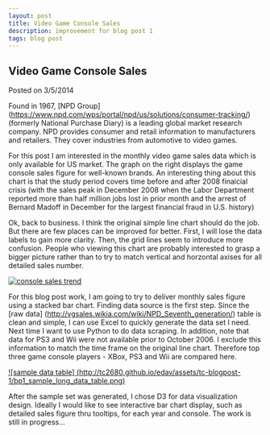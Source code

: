 ```yaml
---
layout: post
title: Video Game Console Sales
description: improvement for blog post 1
tags: blog post
---
```


## Video Game Console Sales
Posted on 3/5/2014

Found in 1967, [NPD Group] (https://www.npd.com/wps/portal/npd/us/solutions/consumer-tracking/) (formerly National Purchase Diary) is a leading global market research company. NPD provides consumer and retail information to manufacturers and retailers. They cover industries from automotive to video games.

For this post I am interested in the monthly video game sales data which is only available for US market. The graph on the right displays the game console sales figure for well-known brands. An interesting thing about this chart is that the study period covers time before and after 2008 finaicial crisis (with the sales peak in December 2008 when the Labor Department reported more than half million jobs lost in prior month and the arrest of Bernard Madoff in December for the largest financial fraud in U.S. history)

Ok, back to business. I think the original simple line chart should do the job. But there are few places can be improved for better. First, I will lose the data labels to gain more clarity. Then, the grid lines seem to introduce more confusion. People who viewing this chart are probably interested to grasp a bigger picture rather than to try to match vertical and horzontal axises for all detailed sales number.

[![console sales trend](http://tc2680.github.io/edav/assets/tc-blogpost-1/bp1_npd_09_2007_to_01_2009_console_sales_trend.png)](http://tc2680.github.io/edav/assets/tc-blogpost-1/bp1_npd_09_2007_to_01_2009_console_sales_trend.png)

For this blog post work, I am going to try to deliver monthly sales figure using a stacked bar chart. Finding data source is the first step. Since the [raw data] (http://vgsales.wikia.com/wiki/NPD_Seventh_generation/) table is clean and simple, I can use Excel to quickly generate the data set I need. Next time I want to use Python to do data scraping. In addition, note that data for PS3 and Wii were not available prior to October 2006. I exclude this information to match the time frame on the original line chart. Therefore top three game console players - XBox, PS3 and Wii are compared here.

[![sample data table] (http://tc2680.github.io/edav/assets/tc-blogpost-1/bp1_sample_long_data_table.png)](http://tc2680.github.io/edav/assets/tc-blogpost-1/bp1_sample_long_data_table.png)

After the sample set was generated, I chose D3 for data visualization design. Ideally I would like to see interactive bar chart display, such as detailed sales figure thru tooltips, for each year and console. The work is still in progress...

<script type="text/javascript" src="http://mbostock.github.com/d3/d3.js"></script>

<div id="viz"></div>

<script type="text/javascript">
        var w = 800,
        h = 400,
        p = [20, 60, 50, 20], // vspace-top, hspace-right , vspace-bottom, hspace-left
        x = d3.scale.ordinal().rangeRoundBands([0, w - p[1] - p[3]]),
        y = d3.scale.linear().range([0, h - p[0] - p[2]]),
        z = d3.scale.ordinal().range(["#FF5757", "#64E986", "#57FEFF"]), // similar to (red ,green, aqua) for (ps3, xbox, wii)
        parse = d3.time.format("%m/%Y").parse,
        xlabel_format = d3.time.format("%b");

        var barPadding = 2;

        var svg = d3.select("#viz").append("svg:svg")
            .attr("width", w)
            .attr("height", h)
            .append("svg:g")
            .attr("transform", "translate(" + p[3] + "," + (h - p[2]) + ")");

        d3.csv("http://tc2680.github.io/edav/assets/tc-blogpost-1/bp1_us_console_sales_train.csv", function(consoleSale) {
            // Transpose the data into layers by cause.
        var causes = d3.layout.stack()(["ps3", "xbox", "wii"].map(function(cause) {
                return consoleSale.map(function(d) {
                    return { x: parse(d.date), y: +d[cause] };
                });
            }));

        // Compute the x-domain (by date) and y-domain (by top).
        x.domain(causes[0].map(function(d) { return d.x; }));
        y.domain([0, d3.max(causes[causes.length - 1], function(d) { return d.y0 + d.y; })]);

        // Add a group for each cause.
        var cause = svg.selectAll("g.cause")
            .data(causes)
            .enter().append("svg:g")
            .attr("class", "cause")
            .style("fill", function(d, i) { return z(i); })
            .style("stroke", function(d, i) { return d3.rgb(z(i)).darker(); })
            .attr("data-legend", function(d) { return "test"})
            ;

        // Add a rect for each date.
        var rect = cause.selectAll("rect")
            .data(Object)
            .enter().append("svg:rect")
            .attr("x", function(d) { return x(d.x); })
            .attr("y", function(d) { return -y(d.y0) - y(d.y); })
            .attr("height", function(d) { return y(d.y); })
            .attr("width", x.rangeBand() - barPadding);
            
        

        // Add a label per date.
        var label = svg.selectAll("text")
            //.data(x.domain())
            .data( function(d){ return (1);} )
            .enter().append("svg:text")
            .attr("x", function(d) { return x(d) + x.rangeBand() / 2; })
            .attr("y", 6)
            .attr("text-anchor", "middle")
            .attr("dy", ".71em")
            .text(xlabel_format);

        // Add y-axis rules.
        var rule = svg.selectAll("g.rule")
            .data(y.ticks(5))
            .enter().append("svg:g")
            .attr("class", "rule")
            .attr("transform", function(d) { return "translate(0," + -y(d) + ")"; });

            rule.append("svg:line")
              .attr("x2", w - p[1] - p[3])
              .style("stroke", function(d) { return d ? "#fff" : "#000"; })
              .style("stroke-opacity", function(d) { return d ? .7 : null; });

            rule.append("svg:text")
              .attr("x", w - p[1] - p[3] + 6)
              .attr("dy", ".35em")
              .text(d3.format(",d"));
    });

    </script>

